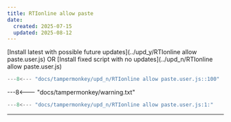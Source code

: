 ```yaml
---
title: RTIonline allow paste
date:
  created: 2025-07-15
  updated: 2025-08-12
---
```


<!-- GENERATED FILE -->
[Install latest with possible future updates](../upd_y/RTIonline allow paste.user.js)
OR
[Install fixed script with no updates](../upd_n/RTIonline allow paste.user.js)
```js show_lines="1:10"
---8<--- "docs/tampermonkey/upd_n/RTIonline allow paste.user.js::100"
```
<!-- more -->
---8<--- "docs/tampermonkey/warning.txt"
```js
---8<--- "docs/tampermonkey/upd_n/RTIonline allow paste.user.js:1:"
```

------------

